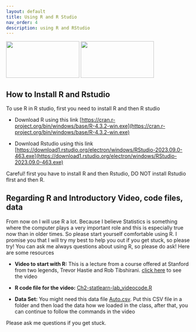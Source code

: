 ```yaml
---
layout: default
title: Using R and R Studio
nav_order: 4
description: using R and RStudio
---
```



<img src="../images/R_Logo.jpeg" width="200" height="100" > 

<img src="../images/RStudio.png" width="200" height="100" > 




## How to Install R and Rstudio

To use R in R studio, first you need to install R and then R studio

- Download R using this link [https://cran.r-project.org/bin/windows/base/R-4.3.2-win.exe](https://cran.r-project.org/bin/windows/base/R-4.3.2-win.exe)

- Download Rstudio using this link [https://download1.rstudio.org/electron/windows/RStudio-2023.09.0-463.exe](https://download1.rstudio.org/electron/windows/RStudio-2023.09.0-463.exe)

Careful! first you have to install R and then Rstudio, DO NOT install Rstudio fIrst and then R.


##  Regarding R and Introductory Video, code files, data

From now on I will use R a lot. Because I believe Statistics is something where the computer plays a very important role and this is especially true now than in older times. So please start yourself comfortable using R. I promise you that I will try my best to help you out if you get stuck, so please try! You can ask me always questions about using R, so please do ask! Here are some resources

- **Video to start with R:**  This is a lecture from a course offered at Stanford from two legends, Trevor Hastie and Rob Tibshirani. [click here](https://www.youtube.com/watch?v=L03A81OgLlk&list=PLoROMvodv4rOzrYsAxzQyHb8n_RWNuS1e&index=8&ab_channel=StanfordOnline) to see the video

- **R code file for the video:** [Ch2-statlearn-lab_videocode.R](Ch2-statlearn-lab_videocode.R)

- **Data Set:** You might need this data file [Auto.csv](Auto.csv). Put this CSV file in a folder and then load the data how we loaded in the class, after that, you can continue to follow the commands in the video


Please ask me questions if you get stuck.